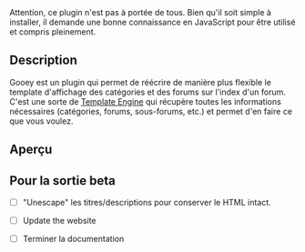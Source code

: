 <article>Attention, ce plugin n'est pas à portée de tous. Bien qu'il soit simple à installer, il demande une bonne connaissance en JavaScript pour être utilisé et compris pleinement.</article>

## Description

Gooey est un plugin qui permet de réécrire de manière plus flexible le template d'affichage des catégories et des forums sur l'index d'un forum. C'est une sorte de [Template Engine](https://en.wikipedia.org/wiki/Template_processor) qui récupère toutes les informations nécessaires (catégories, forums, sous-forums, etc.) et permet d'en faire ce que vous voulez.

## Aperçu

## Pour la sortie beta

- [ ] "Unescape" les titres/descriptions pour conserver le HTML intact.
- [ ] Update the website

- [ ] Terminer la documentation